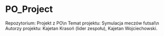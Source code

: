 # PO_Project

Repozytorium: Projekt z PO\n
Temat projektu: Symulacja meczów futsal\n
Autorzy projektu: Kajetan Krasoń (lider zespołu), Kajetan Wojciechowski.
